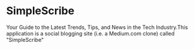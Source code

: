 # SimpleScribe
Your Guide to the Latest Trends, Tips, and News in the Tech Industry.This application is a social blogging site (i.e. a Medium.com clone) called "SimpleScribe"
